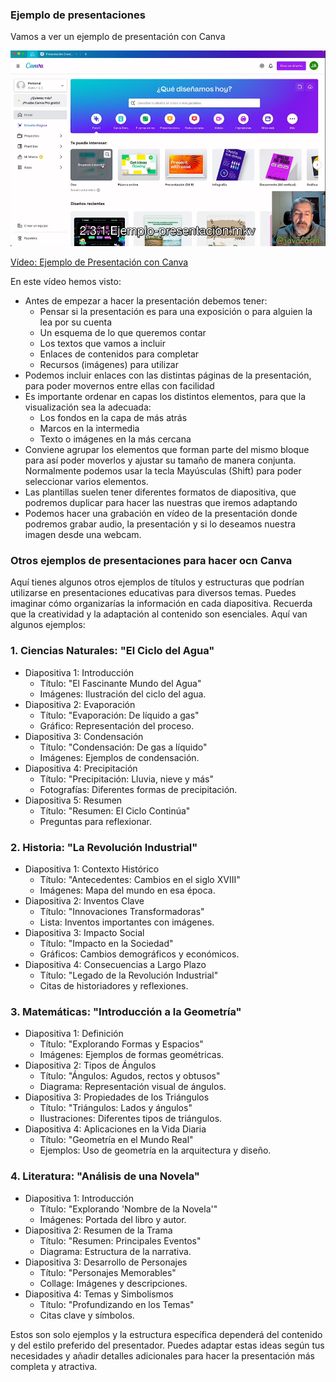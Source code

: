 ### Ejemplo de presentaciones 

Vamos a ver un ejemplo de presentación con Canva

[![](./images/portada-2.3.1.Ejemplo-presentacion.png)](https://drive.google.com/file/d/1KHb-jLx4PzUwSJdrreqgK_QHv8DL-1Oa/view?usp=sharing)

[Vídeo: Ejemplo de Presentación con Canva](https://drive.google.com/file/d/1KHb-jLx4PzUwSJdrreqgK_QHv8DL-1Oa/view?usp=sharing)

En este vídeo hemos visto:

* Antes de empezar a hacer la presentación debemos tener:
   - Pensar si la presentación es para una exposición o para alguien la lea por su cuenta
   - Un esquema de lo que queremos contar
   - Los textos que vamos a incluir
   - Enlaces de contenidos para completar
   - Recursos (imágenes) para utilizar
* Podemos incluir enlaces con las distintas páginas de la presentación, para poder movernos entre ellas con facilidad
* Es importante ordenar en capas los distintos elementos, para que la visualización sea la adecuada: 
   - Los fondos en la capa de más atrás
   - Marcos en la intermedia
   - Texto o imágenes en la más cercana
* Conviene agrupar los elementos que forman parte del mismo bloque para así poder moverlos y ajustar su tamaño de manera conjunta. Normalmente podemos usar la tecla Mayúsculas (Shift) para poder seleccionar varios elementos.
* Las plantillas suelen tener diferentes formatos de diapositiva, que podremos duplicar para hacer las nuestras que iremos adaptando
* Podemos hacer una grabación en vídeo de la presentación donde podremos grabar audio, la presentación y si lo deseamos nuestra imagen desde una webcam.

### Otros ejemplos de presentaciones para hacer ocn Canva

Aquí tienes algunos otros ejemplos de títulos y estructuras que podrían utilizarse en presentaciones educativas para diversos temas. Puedes imaginar cómo organizarías la información en cada diapositiva. Recuerda que la creatividad y la adaptación al contenido son esenciales. Aquí van algunos ejemplos:

### 1. **Ciencias Naturales: "El Ciclo del Agua"**
   - Diapositiva 1: Introducción
     - Título: "El Fascinante Mundo del Agua"
     - Imágenes: Ilustración del ciclo del agua.
   - Diapositiva 2: Evaporación
     - Título: "Evaporación: De líquido a gas"
     - Gráfico: Representación del proceso.
   - Diapositiva 3: Condensación
     - Título: "Condensación: De gas a líquido"
     - Imágenes: Ejemplos de condensación.
   - Diapositiva 4: Precipitación
     - Título: "Precipitación: Lluvia, nieve y más"
     - Fotografías: Diferentes formas de precipitación.
   - Diapositiva 5: Resumen
     - Título: "Resumen: El Ciclo Continúa"
     - Preguntas para reflexionar.

### 2. **Historia: "La Revolución Industrial"**
   - Diapositiva 1: Contexto Histórico
     - Título: "Antecedentes: Cambios en el siglo XVIII"
     - Imágenes: Mapa del mundo en esa época.
   - Diapositiva 2: Inventos Clave
     - Título: "Innovaciones Transformadoras"
     - Lista: Inventos importantes con imágenes.
   - Diapositiva 3: Impacto Social
     - Título: "Impacto en la Sociedad"
     - Gráficos: Cambios demográficos y económicos.
   - Diapositiva 4: Consecuencias a Largo Plazo
     - Título: "Legado de la Revolución Industrial"
     - Citas de historiadores y reflexiones.

### 3. **Matemáticas: "Introducción a la Geometría"**
   - Diapositiva 1: Definición
     - Título: "Explorando Formas y Espacios"
     - Imágenes: Ejemplos de formas geométricas.
   - Diapositiva 2: Tipos de Ángulos
     - Título: "Ángulos: Agudos, rectos y obtusos"
     - Diagrama: Representación visual de ángulos.
   - Diapositiva 3: Propiedades de los Triángulos
     - Título: "Triángulos: Lados y ángulos"
     - Ilustraciones: Diferentes tipos de triángulos.
   - Diapositiva 4: Aplicaciones en la Vida Diaria
     - Título: "Geometría en el Mundo Real"
     - Ejemplos: Uso de geometría en la arquitectura y diseño.

### 4. **Literatura: "Análisis de una Novela"**
   - Diapositiva 1: Introducción
     - Título: "Explorando 'Nombre de la Novela'"
     - Imágenes: Portada del libro y autor.
   - Diapositiva 2: Resumen de la Trama
     - Título: "Resumen: Principales Eventos"
     - Diagrama: Estructura de la narrativa.
   - Diapositiva 3: Desarrollo de Personajes
     - Título: "Personajes Memorables"
     - Collage: Imágenes y descripciones.
   - Diapositiva 4: Temas y Simbolismos
     - Título: "Profundizando en los Temas"
     - Citas clave y símbolos.

Estos son solo ejemplos y la estructura específica dependerá del contenido y del estilo preferido del presentador. Puedes adaptar estas ideas según tus necesidades y añadir detalles adicionales para hacer la presentación más completa y atractiva.
